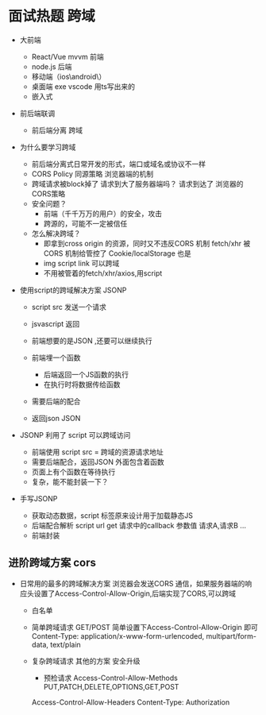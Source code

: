 # 面试热题 跨域
- 大前端
  - React/Vue mvvm  前端
  - node.js  后端
  - 移动端（ios\android\）
  - 桌面端 exe  vscode 用ts写出来的
  - 嵌入式
- 前后端联调
   - 前后端分离 跨域

- 为什么要学习跨域
  - 前后端分离式日常开发的形式，端口或域名或协议不一样
  - CORS Policy 同源策略
     浏览器端的机制
  - 跨域请求被block掉了
     请求到大了服务器端吗？
     请求到达了
     浏览器的CORS策略
  - 安全问题？
    - 前端（千千万万的用户）的安全，攻击
    - 跨源的，可能不一定被信任
  - 怎么解决跨域？
    - 即拿到cross origin 的资源，同时又不违反CORS 机制
    fetch/xhr 被CORS 机制给管控了
    Cookie/localStorage 也是
    - img script link 可以跨域
    - 不用被管着的fetch/xhr/axios,用script

- 使用script的跨域解决方案 JSONP
  - script src 发送一个请求
  - jsvascript 返回
  - 前端想要的是JSON ,还要可以继续执行
  - 前端埋一个函数
     - 后端返回一个JS函数的执行
     - 在执行时将数据传给函数
  - 需要后端的配合

  - 返回json
  JSON

- JSONP 利用了 script 可以跨域访问
    - 前端使用 script src = 跨域的资源请求地址
    - 需要后端配合，返回JSON 外面包含着函数
    - 页面上有个函数在等待执行
    - 复杂，能不能封装一下？

- 手写JSONP
  - 获取动态数据，script 标签原来设计用于加载静态JS
  - 后端配合解析 script url get 请求中的callback 参数值
  请求A,请求B ...
  - 前端封装


## 进阶跨域方案 cors
- 日常用的最多的跨域解决方案
   浏览器会发送CORS 通信，如果服务器端的响应头设置了Access-Control-Allow-Origin,后端实现了CORS,可以跨域
   * 白名单

   - 简单跨域请求
     GET/POST 简单设置下Access-Control-Allow-Origin 即可
     Content-Type: application/x-www-form-urlencoded, multipart/form-data, text/plain

   - 复杂跨域请求
      其他的方案 安全升级
      - 预检请求 
       Access-Control-Allow-Methods  PUT,PATCH,DELETE,OPTIONS,GET,POST


       Access-Control-Allow-Headers Content-Type: Authorization
